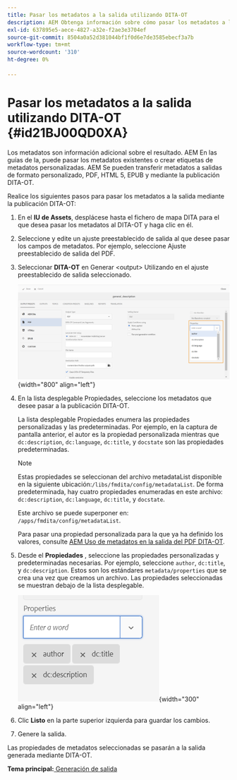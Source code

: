```yaml
---
title: Pasar los metadatos a la salida utilizando DITA-OT
description: AEM Obtenga información sobre cómo pasar los metadatos a la salida mediante la publicación DITA-OT en las guías del usuario de la aplicación de la publicación en las guías de usuario de la aplicación.
exl-id: 637895e5-aece-4827-a32e-f2ae3e3704ef
source-git-commit: 8504a0a52d381044bf1f0d6e7de3585ebecf3a7b
workflow-type: tm+mt
source-wordcount: '310'
ht-degree: 0%

---
```


# Pasar los metadatos a la salida utilizando DITA-OT {#id21BJ00QD0XA}

Los metadatos son información adicional sobre el resultado. AEM En las guías de la, puede pasar los metadatos existentes o crear etiquetas de metadatos personalizadas. AEM Se pueden transferir metadatos a salidas de formato personalizado, PDF, HTML 5, EPUB y mediante la publicación DITA-OT.

Realice los siguientes pasos para pasar los metadatos a la salida mediante la publicación DITA-OT:

1. En el **IU de Assets**, desplácese hasta el fichero de mapa DITA para el que desea pasar los metadatos al DITA-OT y haga clic en él.
1. Seleccione y edite un ajuste preestablecido de salida al que desee pasar los campos de metadatos. Por ejemplo, seleccione Ajuste preestablecido de salida del PDF.
1. Seleccionar **DITA-OT** en Generar &lt;output> Utilizando en el ajuste preestablecido de salida seleccionado.

   ![](images/custom-meta-data-output-preset.png){width="800" align="left"}

1. En la lista desplegable Propiedades, seleccione los metadatos que desee pasar a la publicación DITA-OT.

   La lista desplegable Propiedades enumera las propiedades personalizadas y las predeterminadas. Por ejemplo, en la captura de pantalla anterior, el autor es la propiedad personalizada mientras que `dc:description`, `dc:language`, `dc:title`, y `docstate` son las propiedades predeterminadas.

   >[!NOTE]
   >
   > Estas propiedades se seleccionan del archivo metadataList disponible en la siguiente ubicación:`/libs/fmdita/config/metadataList`. De forma predeterminada, hay cuatro propiedades enumeradas en este archivo: `dc:description`, `dc:language`, `dc:title`, y `docstate`.

   Este archivo se puede superponer en: `/apps/fmdita/config/metadataList`.

   Para pasar una propiedad personalizada para la que ya ha definido los valores, consulte [AEM Uso de metadatos en la salida del PDF DITA-OT](https://experienceleaguecommunities.adobe.com/t5/xml-documentation-discussions/use-aem-metadata-in-dita-ot-pdf-output/td-p/411880).

1. Desde el **Propiedades** , seleccione las propiedades personalizadas y predeterminadas necesarias. Por ejemplo, seleccione `author`, `dc:title`, y `dc:description`. Estos son los estándares `metadata/properties` que se crea una vez que creamos un archivo. Las propiedades seleccionadas se muestran debajo de la lista desplegable.

   ![](images/selected-metadata-properties.png){width="300" align="left"}

1. Clic **Listo** en la parte superior izquierda para guardar los cambios.
1. Genere la salida.

Las propiedades de metadatos seleccionadas se pasarán a la salida generada mediante DITA-OT.

**Tema principal:**[ Generación de salida](generate-output.md)
